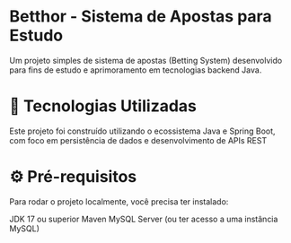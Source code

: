 # Betthor - Sistema de Apostas para Estudo
Um projeto simples de sistema de apostas (Betting System) desenvolvido para fins de estudo e aprimoramento em tecnologias backend Java.

# 🚀 Tecnologias Utilizadas
Este projeto foi construído utilizando o ecossistema Java e Spring Boot, com foco em persistência de dados e desenvolvimento de APIs REST

# ⚙️ Pré-requisitos
Para rodar o projeto localmente, você precisa ter instalado:

JDK 17 ou superior
Maven
MySQL Server (ou ter acesso a uma instância MySQL)
